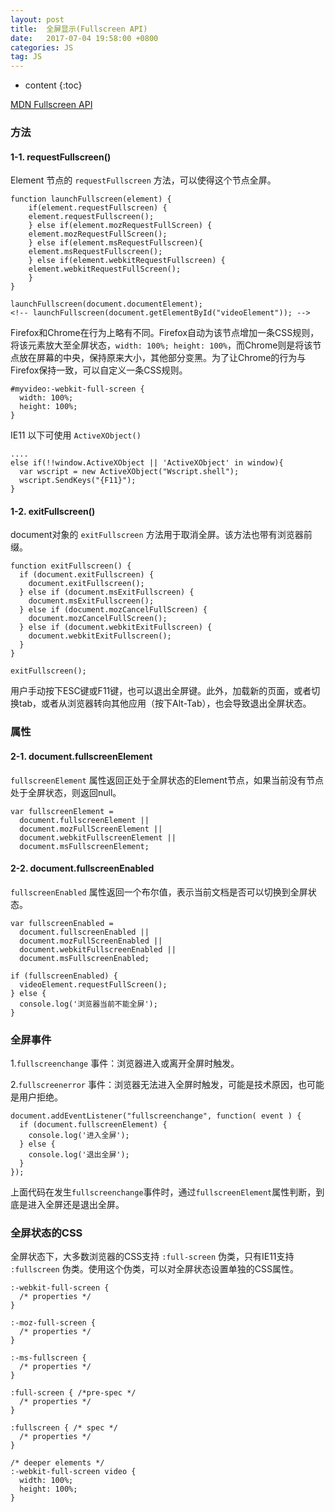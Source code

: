 ```yaml
---
layout: post
title:  全屏显示(Fullscreen API)
date:   2017-07-04 19:58:00 +0800
categories: JS
tag: JS
---
```


* content
{:toc}

[MDN Fullscreen API](https://developer.mozilla.org/en-US/docs/Web/API/Fullscreen_API)

### 方法

#### 1-1. requestFullscreen()

Element 节点的 `requestFullscreen` 方法，可以使得这个节点全屏。

```
function launchFullscreen(element) {
	if(element.requestFullscreen) {
	element.requestFullscreen();
	} else if(element.mozRequestFullScreen) {
	element.mozRequestFullScreen();
	} else if(element.msRequestFullscreen){
	element.msRequestFullscreen();
	} else if(element.webkitRequestFullscreen) {
	element.webkitRequestFullScreen();
	}
}

launchFullscreen(document.documentElement);
<!-- launchFullscreen(document.getElementById("videoElement")); -->
```

Firefox和Chrome在行为上略有不同。Firefox自动为该节点增加一条CSS规则，将该元素放大至全屏状态，`width: 100%; height: 100%`，而Chrome则是将该节点放在屏幕的中央，保持原来大小，其他部分变黑。为了让Chrome的行为与Firefox保持一致，可以自定义一条CSS规则。

```
#myvideo:-webkit-full-screen {
  width: 100%;
  height: 100%;
}
```

IE11 以下可使用 `ActiveXObject()`

```
....
else if(!!window.ActiveXObject || 'ActiveXObject' in window){
  var wscript = new ActiveXObject("Wscript.shell");
  wscript.SendKeys("{F11}");
}
```

#### 1-2. exitFullscreen()

document对象的 `exitFullscreen` 方法用于取消全屏。该方法也带有浏览器前缀。

```
function exitFullscreen() {
  if (document.exitFullscreen) {
    document.exitFullscreen();
  } else if (document.msExitFullscreen) {
    document.msExitFullscreen();
  } else if (document.mozCancelFullScreen) {
    document.mozCancelFullScreen();
  } else if (document.webkitExitFullscreen) {
    document.webkitExitFullscreen();
  }
}

exitFullscreen();
```

用户手动按下ESC键或F11键，也可以退出全屏键。此外，加载新的页面，或者切换tab，或者从浏览器转向其他应用（按下Alt-Tab），也会导致退出全屏状态。

### 属性

#### 2-1. document.fullscreenElement

`fullscreenElement` 属性返回正处于全屏状态的Element节点，如果当前没有节点处于全屏状态，则返回null。

```
var fullscreenElement =
  document.fullscreenElement ||
  document.mozFullScreenElement ||
  document.webkitFullscreenElement ||
  document.msFullscreenElement;
```

#### 2-2. document.fullscreenEnabled

`fullscreenEnabled` 属性返回一个布尔值，表示当前文档是否可以切换到全屏状态。

```
var fullscreenEnabled =
  document.fullscreenEnabled ||
  document.mozFullScreenEnabled ||
  document.webkitFullscreenEnabled ||
  document.msFullscreenEnabled;

if (fullscreenEnabled) {
  videoElement.requestFullScreen();
} else {
  console.log('浏览器当前不能全屏');
}
```

### 全屏事件

1.`fullscreenchange` 事件：浏览器进入或离开全屏时触发。

2.`fullscreenerror` 事件：浏览器无法进入全屏时触发，可能是技术原因，也可能是用户拒绝。

```
document.addEventListener("fullscreenchange", function( event ) {
  if (document.fullscreenElement) {
    console.log('进入全屏');
  } else {
    console.log('退出全屏');
  }
});
```

上面代码在发生`fullscreenchange`事件时，通过`fullscreenElement`属性判断，到底是进入全屏还是退出全屏。

### 全屏状态的CSS

全屏状态下，大多数浏览器的CSS支持 `:full-screen` 伪类，只有IE11支持 `:fullscreen` 伪类。使用这个伪类，可以对全屏状态设置单独的CSS属性。

```
:-webkit-full-screen {
  /* properties */
}

:-moz-full-screen {
  /* properties */
}

:-ms-fullscreen {
  /* properties */
}

:full-screen { /*pre-spec */
  /* properties */
}

:fullscreen { /* spec */
  /* properties */
}

/* deeper elements */
:-webkit-full-screen video {
  width: 100%;
  height: 100%;
}
```